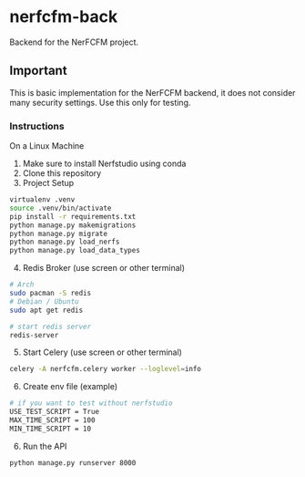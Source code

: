 # nerfcfm-back
Backend for the NerFCFM project.

## Important
This is basic implementation for the NerFCFM backend, it does not consider many security settings. Use this only for testing.

 ### Instructions
 On a Linux Machine

 1. Make sure to install Nerfstudio using conda
 2. Clone this repository
 3. Project Setup
```bash
virtualenv .venv
source .venv/bin/activate
pip install -r requirements.txt
python manage.py makemigrations
python manage.py migrate
python manage.py load_nerfs
python manage.py load_data_types
```
4. Redis Broker (use screen or other terminal)
```bash
# Arch
sudo pacman -S redis
# Debian / Ubuntu
sudo apt get redis

# start redis server
redis-server
```

5. Start Celery (use screen or other terminal)
```bash
celery -A nerfcfm.celery worker --loglevel=info
``` 

6. Create env file (example)
```bash
# if you want to test without nerfstudio
USE_TEST_SCRIPT = True
MAX_TIME_SCRIPT = 100
MIN_TIME_SCRIPT = 10
```

6. Run the API
```bash
python manage.py runserver 8000
```
